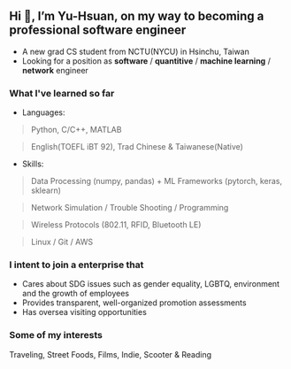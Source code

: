 ## Hi 👋, I’m Yu-Hsuan, on my way to becoming a professional software engineer
- A new grad CS student from NCTU(NYCU) in Hsinchu, Taiwan
- Looking for a position as **software** / **quantitive** / **machine learning** / **network** engineer

### What I've learned so far
- Languages: 
> Python, C/C++, MATLAB

> English(TOEFL iBT 92), Trad Chinese & Taiwanese(Native)

- Skills: 

> Data Processing (numpy, pandas) + ML Frameworks (pytorch, keras, sklearn)

> Network Simulation / Trouble Shooting / Programming

> Wireless Protocols (802.11, RFID, Bluetooth LE)

> Linux / Git / AWS

### I intent to join a enterprise that
- Cares about SDG issues such as gender equality, LGBTQ, environment and the growth of employees
- Provides transparent, well-organized promotion assessments
- Has oversea visiting opportunities

### Some of my interests
Traveling, Street Foods, Films, Indie, Scooter & Reading

<!---
yhyeh/yhyeh is a ✨ special ✨ repository because its `README.md` (this file) appears on your GitHub profile.
You can click the Preview link to take a look at your changes.
--->
